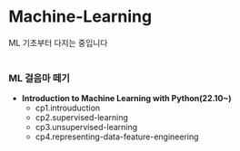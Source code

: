 # Machine-Learning
ML 기초부터 다지는 중입니다
<br>
<br>
### ML 걸음마 떼기
* **Introduction to Machine Learning with Python(22.10~)**
  * cp1.introuduction
  * cp2.supervised-learning
  * cp3.unsupervised-learning
  * cp4.representing-data-feature-engineering
